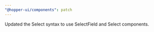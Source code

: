```yaml
---
"@hopper-ui/components": patch
---
```


Updated the Select syntax to use SelectField and Select components.
